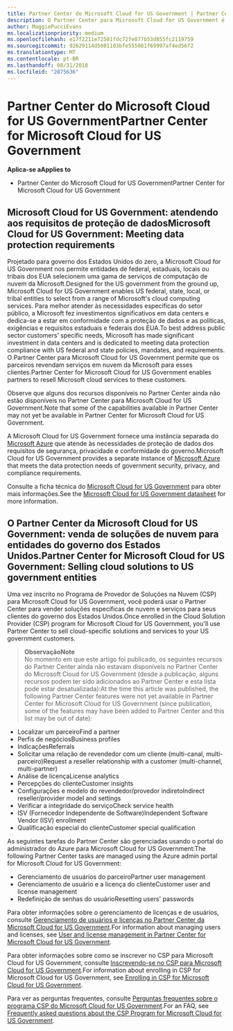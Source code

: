 ```yaml
---
title: Partner Center do Microsoft Cloud for US Government | Partner Center do Microsoft Cloud for US Government
description: O Partner Center para Microsoft Cloud for US Government é o portal de empresas para parceiros da Microsoft que deseja oferecer soluções de nuvem da Microsoft para clientes que trabalham com agências governamentais dentro dos Estados Unidos.
author: MaggiePucciEvans
ms.localizationpriority: medium
ms.openlocfilehash: e17f2211e72501fdc72fe077b53d855fc2119759
ms.sourcegitcommit: 92629114d5081103bfe555081f69997af4ed56f2
ms.translationtype: MT
ms.contentlocale: pt-BR
ms.lasthandoff: 08/31/2018
ms.locfileid: "2875636"
---
```

# <a name="partner-center-for-microsoft-cloud-for-us-government"></a><span data-ttu-id="41c77-103">Partner Center do Microsoft Cloud for US Government</span><span class="sxs-lookup"><span data-stu-id="41c77-103">Partner Center for Microsoft Cloud for US Government</span></span>

**<span data-ttu-id="41c77-104">Aplica-se a</span><span class="sxs-lookup"><span data-stu-id="41c77-104">Applies to</span></span>**

-  <span data-ttu-id="41c77-105">Partner Center do Microsoft Cloud for US Government</span><span class="sxs-lookup"><span data-stu-id="41c77-105">Partner Center for Microsoft Cloud for US Government</span></span>

## <a name="microsoft-cloud-for-us-government-meeting-data-protection-requirements"></a><span data-ttu-id="41c77-106">Microsoft Cloud for US Government: atendendo aos requisitos de proteção de dados</span><span class="sxs-lookup"><span data-stu-id="41c77-106">Microsoft Cloud for US Government: Meeting data protection requirements</span></span> 

<span data-ttu-id="41c77-107">Projetado para governo dos Estados Unidos do zero, a Microsoft Cloud for US Government nos permite entidades de federal, estaduais, locais ou tribais dos EUA selecionem uma gama de serviços de computação de nuvem da Microsoft.</span><span class="sxs-lookup"><span data-stu-id="41c77-107">Designed for the US government from the ground up, Microsoft Cloud for US Government enables US federal, state, local, or tribal entities to select from a range of Microsoft's cloud computing services.</span></span> <span data-ttu-id="41c77-108">Para melhor atender às necessidades específicas do setor público, a Microsoft fez investimentos significativos em data centers e dedica-se a estar em conformidade com a proteção de dados e as políticas, exigências e requisitos estaduais e federais dos EUA.</span><span class="sxs-lookup"><span data-stu-id="41c77-108">To best address public sector customers’ specific needs, Microsoft has made significant investment in data centers and is dedicated to meeting data protection compliance with US federal and state policies, mandates, and requirements.</span></span> <span data-ttu-id="41c77-109">O Partner Center para Microsoft Cloud for US Government permite que os parceiros revendam serviços em nuvem da Microsoft para esses clientes.</span><span class="sxs-lookup"><span data-stu-id="41c77-109">Partner Center for Microsoft Cloud for US Government enables partners to resell Microsoft cloud services to these customers.</span></span>

<span data-ttu-id="41c77-110">Observe que alguns dos recursos disponíveis no Partner Center ainda não estão disponíveis no Partner Center para Microsoft Cloud for US Government.</span><span class="sxs-lookup"><span data-stu-id="41c77-110">Note that some of the capabilities available in Partner Center may not yet be available in Partner Center for Microsoft Cloud for US Government.</span></span>

<span data-ttu-id="41c77-111">A Microsoft Cloud for US Government fornece uma instância separada do [Microsoft Azure](https://azure.microsoft.com/en-us/overview/clouds/government/) que atende às necessidades de proteção de dados dos requisitos de segurança, privacidade e conformidade do governo.</span><span class="sxs-lookup"><span data-stu-id="41c77-111">Microsoft Cloud for US Government provides a separate instance of [Microsoft Azure](https://azure.microsoft.com/en-us/overview/clouds/government/) that meets the data protection needs of government security, privacy, and compliance requirements.</span></span> 

<span data-ttu-id="41c77-112">Consulte a ficha técnica do [Microsoft Cloud for US Government](http://download.microsoft.com/download/C/9/C/C9CA3002-DFC4-4ADA-841F-DF42AEC042FB/Microsoft_Azure_Government_Datasheet_EN_US.PDF) para obter mais informações.</span><span class="sxs-lookup"><span data-stu-id="41c77-112">See the [Microsoft Cloud for US Government datasheet](http://download.microsoft.com/download/C/9/C/C9CA3002-DFC4-4ADA-841F-DF42AEC042FB/Microsoft_Azure_Government_Datasheet_EN_US.PDF) for more information.</span></span>

## <a name="partner-center-for-microsoft-cloud-for-us-government-selling-cloud-solutions-to-us-government-entities"></a><span data-ttu-id="41c77-113">O Partner Center da Microsoft Cloud for US Government: venda de soluções de nuvem para entidades do governo dos Estados Unidos.</span><span class="sxs-lookup"><span data-stu-id="41c77-113">Partner Center for Microsoft Cloud for US Government: Selling cloud solutions to US government entities</span></span>

<span data-ttu-id="41c77-114">Uma vez inscrito no Programa de Provedor de Soluções na Nuvem (CSP) para Microsoft Cloud for US Government, você poderá usar o Partner Center para vender soluções específicas de nuvem e serviços para seus clientes do governo dos Estados Unidos.</span><span class="sxs-lookup"><span data-stu-id="41c77-114">Once enrolled in the Cloud Solution Provider (CSP) program for Microsoft Cloud for US Government, you'll use Partner Center to sell cloud-specific solutions and services to your US government customers.</span></span> 

>**<span data-ttu-id="41c77-115">Observação</span><span class="sxs-lookup"><span data-stu-id="41c77-115">Note</span></span>**<br>
<span data-ttu-id="41c77-116">No momento em que este artigo foi publicado, os seguintes recursos do Partner Center ainda não estavam disponíveis no Partner Center do Microsoft Cloud for US Government (desde a publicação, alguns recursos podem ter sido adicionados ao Partner Center e esta lista pode estar desatualizada):</span><span class="sxs-lookup"><span data-stu-id="41c77-116">At the time this article was published, the following Partner Center features were not yet available in Partner Center for Microsoft Cloud for US Government (since publication, some of the features may have been added to Partner Center and this list may be out of date):</span></span>

- <span data-ttu-id="41c77-117">Localizar um parceiro</span><span class="sxs-lookup"><span data-stu-id="41c77-117">Find a partner</span></span>
- <span data-ttu-id="41c77-118">Perfis de negócios</span><span class="sxs-lookup"><span data-stu-id="41c77-118">Business profiles</span></span>
- <span data-ttu-id="41c77-119">Indicações</span><span class="sxs-lookup"><span data-stu-id="41c77-119">Referrals</span></span>
- <span data-ttu-id="41c77-120">Solicitar uma relação de revendedor com um cliente (multi-canal, multi-parceiro)</span><span class="sxs-lookup"><span data-stu-id="41c77-120">Request a reseller relationship with a customer (multi-channel, multi-partner)</span></span>
- <span data-ttu-id="41c77-121">Análise de licença</span><span class="sxs-lookup"><span data-stu-id="41c77-121">License analytics</span></span>
- <span data-ttu-id="41c77-122">Percepções do cliente</span><span class="sxs-lookup"><span data-stu-id="41c77-122">Customer insights</span></span>
- <span data-ttu-id="41c77-123">Configurações e modelo do revendedor/provedor indireto</span><span class="sxs-lookup"><span data-stu-id="41c77-123">Indirect reseller/provider model and settings</span></span>
- <span data-ttu-id="41c77-124">Verificar a integridade do serviço</span><span class="sxs-lookup"><span data-stu-id="41c77-124">Check service health</span></span>
- <span data-ttu-id="41c77-125">ISV (Fornecedor Independente de Software)</span><span class="sxs-lookup"><span data-stu-id="41c77-125">Independent Software Vendor (ISV) enrollment</span></span>
- <span data-ttu-id="41c77-126">Qualificação especial do cliente</span><span class="sxs-lookup"><span data-stu-id="41c77-126">Customer special qualification</span></span>

<span data-ttu-id="41c77-127">As seguintes tarefas do Partner Center são gerenciadas usando o portal do administrador do Azure para Microsoft Cloud for US Government:</span><span class="sxs-lookup"><span data-stu-id="41c77-127">The following Partner Center tasks are managed using the Azure admin portal for Microsoft Cloud for US Government:</span></span> 

-   <span data-ttu-id="41c77-128">Gerenciamento de usuários do parceiro</span><span class="sxs-lookup"><span data-stu-id="41c77-128">Partner user management</span></span>
-   <span data-ttu-id="41c77-129">Gerenciamento de usuário e a licença do cliente</span><span class="sxs-lookup"><span data-stu-id="41c77-129">Customer user and license management</span></span>
-   <span data-ttu-id="41c77-130">Redefinição de senhas do usuário</span><span class="sxs-lookup"><span data-stu-id="41c77-130">Resetting users' passwords</span></span>

<span data-ttu-id="41c77-131">Para obter informações sobre o gerenciamento de licenças e de usuários, consulte [Gerenciamento de usuários e licenças no Partner Center da Microsoft Cloud for US Government](user-management-in-partner-center-for-microsoft-us-govt-cloud.md).</span><span class="sxs-lookup"><span data-stu-id="41c77-131">For information about managing users and licenses, see [User and license management in Partner Center for Microsoft Cloud for US Government](user-management-in-partner-center-for-microsoft-us-govt-cloud.md).</span></span>

<span data-ttu-id="41c77-132">Para obter informações sobre como se inscrever no CSP para Microsoft Cloud for US Government, consulte [Inscrevendo-se no CSP para Microsoft Cloud for US Government](enroll-in-csp-for-microsoft-us-govt-cloud.md).</span><span class="sxs-lookup"><span data-stu-id="41c77-132">For information about enrolling in CSP for Microsoft Cloud for US Government, see [Enrolling in CSP for Microsoft Cloud for US Government](enroll-in-csp-for-microsoft-us-govt-cloud.md).</span></span>

<span data-ttu-id="41c77-133">Para ver as perguntas frequentes, consulte [Perguntas frequentes sobre o programa CSP do Microsoft Cloud for US Government](faq-for-us-govt-cloud.md).</span><span class="sxs-lookup"><span data-stu-id="41c77-133">For an FAQ, see [Frequently asked questions about the CSP Program for Microsoft Cloud for US Government](faq-for-us-govt-cloud.md).</span></span>